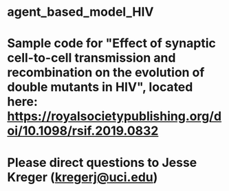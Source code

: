 # agent_based_model_HIV

# Sample code for "Effect of synaptic cell-to-cell transmission and recombination on the evolution of double mutants in HIV", located here: https://royalsocietypublishing.org/doi/10.1098/rsif.2019.0832

# Please direct questions to Jesse Kreger (kregerj@uci.edu)
